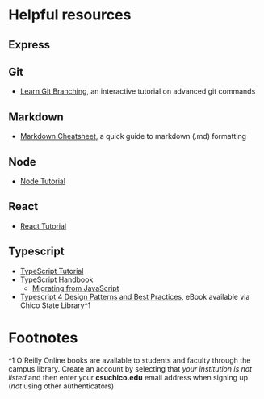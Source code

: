 # Helpful resources


## Express


## Git

- [Learn Git Branching](https://learngitbranching.js.org/), an interactive tutorial on advanced git commands


## Markdown

- [Markdown Cheatsheet](https://www.markdownguide.org/cheat-sheet/), a quick guide to markdown (.md) formatting


## Node

- [Node Tutorial](https://www.w3schools.com/nodejs/default.asp)

## React

- [React Tutorial](https://www.w3schools.com/react/default.asp)

## Typescript

- [TypeScript Tutorial](https://www.w3schools.com/typescript/index.php)
- [TypeScript Handbook](https://www.typescriptlang.org/docs/handbook/intro.html)
  - [Migrating from JavaScript](https://www.typescriptlang.org/docs/handbook/migrating-from-javascript.html)
- [Typescript 4 Design Patterns and Best Practices](https://csu-chico.primo.exlibrisgroup.com/permalink/01CALS_CHI/1o8dfdr/alma991073255833502901), eBook available via Chico State Library^1


# Footnotes

^1 O'Reilly Online books are available to students and faculty through the campus library. Create an account by selecting that *your institution is not listed* and then enter your **csuchico.edu** email address when signing up (*not* using other authenticators)